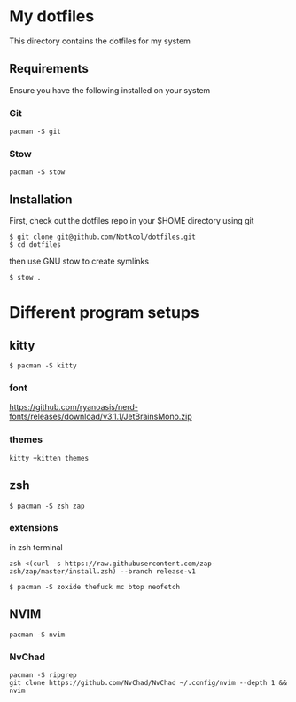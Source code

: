 # My dotfiles

This directory contains the dotfiles for my system

## Requirements

Ensure you have the following installed on your system

### Git

```
pacman -S git
```

### Stow

```
pacman -S stow
```

## Installation

First, check out the dotfiles repo in your $HOME directory using git

```
$ git clone git@github.com/NotAcol/dotfiles.git
$ cd dotfiles
```

then use GNU stow to create symlinks

```
$ stow .
```

# Different program setups

## kitty

```
$ pacman -S kitty
```

### font 

https://github.com/ryanoasis/nerd-fonts/releases/download/v3.1.1/JetBrainsMono.zip

### themes

```
kitty +kitten themes
```

## zsh

```
$ pacman -S zsh zap
```

### extensions 

in zsh terminal

```
zsh <(curl -s https://raw.githubusercontent.com/zap-zsh/zap/master/install.zsh) --branch release-v1
```

```
$ pacman -S zoxide thefuck mc btop neofetch
```


## NVIM

```
pacman -S nvim
```
### NvChad

```
pacman -S ripgrep
git clone https://github.com/NvChad/NvChad ~/.config/nvim --depth 1 && nvim
```







